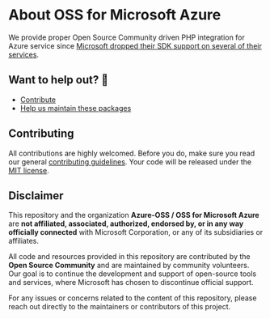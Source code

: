 # About OSS for Microsoft Azure

We provide proper Open Source Community driven PHP integration for Azure service since [Microsoft dropped their SDK support on several of their services](https://azure.microsoft.com/en-us/updates/retirement-notice-the-azure-storage-php-client-libraries-will-be-retired-on-17-march-2024/).

## Want to help out? 💚

- [Contribute](https://github.com/azure-oss/.github/blob/main/HELPING_OUT.md#contribute)
- [Help us maintain these packages](https://github.com/orgs/Azure-OSS/repositories)

## Contributing

All contributions are highly welcomed. Before you do, make sure you read our general [contributing guidelines](https://github.com/azure-oss/.github/blob/main/CONTRIBUTING.md).
Your code will be released under the [MIT license](https://github.com/azure-oss/.github/blob/main/LICENSE).

## Disclaimer

This repository and the organization **Azure-OSS / OSS for Microsoft Azure** are **not affiliated, associated, authorized, endorsed by, or in any way officially connected** with Microsoft Corporation, or any of its subsidiaries or affiliates.

All code and resources provided in this repository are contributed by the **Open Source Community** and are maintained by community volunteers. Our goal is to continue the development and support of open-source tools and services, where Microsoft has chosen to discontinue official support.

For any issues or concerns related to the content of this repository, please reach out directly to the maintainers or contributors of this project.
